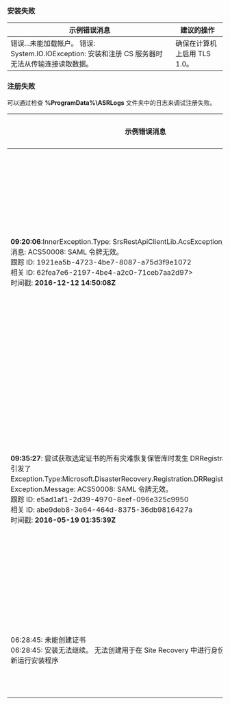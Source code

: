 
### <a name="installation-failures"></a>安装失败
| **示例错误消息** | **建议的操作** |
|--------------------------|------------------------|
|错误...未能加载帐户。 错误: System.IO.IOException: 安装和注册 CS 服务器时无法从传输连接读取数据。| 确保在计算机上启用 TLS 1.0。 |

### <a name="registration-failures"></a>注册失败
可以通过检查 **%ProgramData%\ASRLogs** 文件夹中的日志来调试注册失败。

| **示例错误消息** | **建议的操作** |
|--------------------------|------------------------|
|**09:20:06**:InnerException.Type: SrsRestApiClientLib.AcsException,InnerException。<br>消息: ACS50008: SAML 令牌无效。<br>跟踪 ID: 1921ea5b-4723-4be7-8087-a75d3f9e1072<br>相关 ID: 62fea7e6-2197-4be4-a2c0-71ceb7aa2d97><br>时间戳: **2016-12-12 14:50:08Z<br>** | 确保系统时钟上的时间与本地时间之间的偏差不超过 15 分钟。 重新运行安装程序完成注册。|
|**09:35:27**: 尝试获取选定证书的所有灾难恢复保管库时发生 DRRegistrationException:: 引发了 Exception.Type:Microsoft.DisasterRecovery.Registration.DRRegistrationException，Exception.Message: ACS50008: SAML 令牌无效。<br>跟踪 ID: e5ad1af1-2d39-4970-8eef-096e325c9950<br>相关 ID: abe9deb8-3e64-464d-8375-36db9816427a<br>时间戳: **2016-05-19 01:35:39Z**<br> | 确保系统时钟上的时间与本地时间之间的偏差不超过 15 分钟。 重新运行安装程序完成注册。|
|06:28:45: 未能创建证书<br>06:28:45: 安装无法继续。 无法创建用于在 Site Recovery 中进行身份验证的证书。 重新运行安装程序 | 确保以本地管理员的身份运行安装程序。 |
